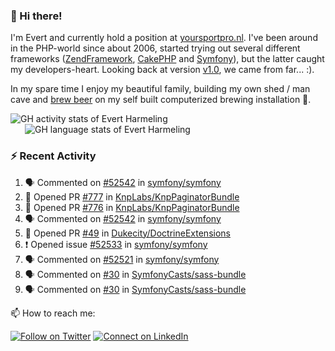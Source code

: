 ### :wave: Hi there!

<span>I'm Evert and currently hold a position at [yoursportpro.nl](https://yoursportpro.nl). I've been around in the PHP-world since about 2006, started trying out several different frameworks ([ZendFramework](https://framework.zend.com/), [CakePHP](https://cakephp.org/) and [Symfony](https://symfony.com/)), but the latter caught my developers-heart. Looking back at version [v1.0](https://symfony.com/blog/symfony-1-0-released), we came from far... :).</span>

<span>In my spare time I enjoy my beautiful family, building my own shed / man cave and [brew beer](https://untappd.com/desaeck) on my self built computerized brewing installation 🍺.</span>

<span style="margin-top: 6px;">
  <a style="all: unset;" href="https://github.com/anuraghazra/github-readme-stats">
    <img align="top" src="https://github-readme-stats.vercel.app/api?username=evertharmeling&show_icons=true&include_all_commits=true&theme=transparent&title_color=adbbc9&text_color=adbbc9&icon_color=619adc" alt="GH activity stats of Evert Harmeling" />
  </a>
</span>

<span style="position: relative; left: 23px;">
  <a style="all: unset;" href="https://github.com/anuraghazra/github-readme-stats">
    <img align="top" src="https://github-readme-stats.vercel.app/api/top-langs/?username=evertharmeling&theme=transparent&layout=compact&title_color=adbbc9&text_color=adbbc9&icon_color=619adc"  alt="GH language stats of Evert Harmeling"/>
  </a>
</span>

### :zap: Recent Activity

<!--START_SECTION:activity-->
1. 🗣 Commented on [#52542](https://github.com/symfony/symfony/issues/52542#issuecomment-1806104370) in [symfony/symfony](https://github.com/symfony/symfony)
2. 💪 Opened PR [#777](https://github.com/KnpLabs/KnpPaginatorBundle/pull/777) in [KnpLabs/KnpPaginatorBundle](https://github.com/KnpLabs/KnpPaginatorBundle)
3. 💪 Opened PR [#776](https://github.com/KnpLabs/KnpPaginatorBundle/pull/776) in [KnpLabs/KnpPaginatorBundle](https://github.com/KnpLabs/KnpPaginatorBundle)
4. 🗣 Commented on [#52542](https://github.com/symfony/symfony/issues/52542#issuecomment-1805972976) in [symfony/symfony](https://github.com/symfony/symfony)
5. 💪 Opened PR [#49](https://github.com/Dukecity/DoctrineExtensions/pull/49) in [Dukecity/DoctrineExtensions](https://github.com/Dukecity/DoctrineExtensions)
6. ❗ Opened issue [#52533](https://github.com/symfony/symfony/issues/52533) in [symfony/symfony](https://github.com/symfony/symfony)
7. 🗣 Commented on [#52521](https://github.com/symfony/symfony/pull/52521#issuecomment-1804478741) in [symfony/symfony](https://github.com/symfony/symfony)
8. 🗣 Commented on [#30](https://github.com/SymfonyCasts/sass-bundle/pull/30#issuecomment-1804100290) in [SymfonyCasts/sass-bundle](https://github.com/SymfonyCasts/sass-bundle)
9. 🗣 Commented on [#30](https://github.com/SymfonyCasts/sass-bundle/pull/30#issuecomment-1804095023) in [SymfonyCasts/sass-bundle](https://github.com/SymfonyCasts/sass-bundle)
<!--END_SECTION:activity-->

<!--
**evertharmeling/evertharmeling** is a ✨ _special_ ✨ repository because its `README.md` (this file) appears on your GitHub profile.

Here are some ideas to get you started:

- 🔭 I’m currently working on ...
- 🌱 I’m currently learning ...
- 👯 I’m looking to collaborate on ...
- 🤔 I’m looking for help with ...
- 💬 Ask me about ...
- 📫 How to reach me: ...
- 😄 Pronouns: ...
- ⚡ Fun fact: ...
-->

📫 How to reach me:

[![Follow on Twitter](https://img.shields.io/badge/--twitter?label=Twitter&logo=Twitter&style=social)](https://twitter.com/evertjes) [![Connect on LinkedIn](https://img.shields.io/badge/--linkedin?label=LinkedIn&logo=LinkedIn&style=social)](https://www.linkedin.com/in/evertharmeling)
